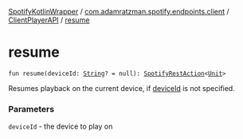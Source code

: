 [SpotifyKotlinWrapper](../../index.md) / [com.adamratzman.spotify.endpoints.client](../index.md) / [ClientPlayerAPI](index.md) / [resume](./resume.md)

# resume

`fun resume(deviceId: `[`String`](https://kotlinlang.org/api/latest/jvm/stdlib/kotlin/-string/index.html)`? = null): `[`SpotifyRestAction`](../../com.adamratzman.spotify.main/-spotify-rest-action/index.md)`<`[`Unit`](https://kotlinlang.org/api/latest/jvm/stdlib/kotlin/-unit/index.html)`>`

Resumes playback on the current device, if [deviceId](resume.md#com.adamratzman.spotify.endpoints.client.ClientPlayerAPI$resume(kotlin.String)/deviceId) is not specified.

### Parameters

`deviceId` - the device to play on